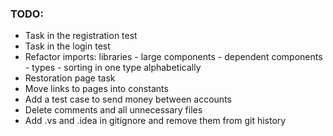 ### TODO:

- Task in the registration test
- Task in the login test
- Refactor imports: libraries - large components - dependent components - types - sorting in one type alphabetically
- Restoration page task
- Move links to pages into constants
- Add a test case to send money between accounts
- Delete comments and all unnecessary files
- Add .vs and .idea in gitignore and remove them from git history
